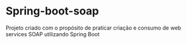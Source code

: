 # Spring-boot-soap

Projeto criado com o propósito de praticar criação e consumo de web services SOAP utilizando Spring Boot